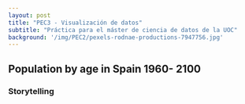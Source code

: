 ```yaml
---
layout: post
title: "PEC3 - Visualización de datos"
subtitle: "Práctica para el máster de ciencia de datos de la UOC"
background: '/img/PEC2/pexels-rodnae-productions-7947756.jpg'
---
```


 <p></p>


## Population by age in Spain 1960- 2100
### Storytelling



<div class="flourish-embed" data-src="story/1057701"><script src="https://public.flourish.studio/resources/embed.js"></script></div>